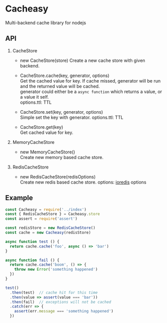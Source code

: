 # Cacheasy
Multi-backend cache library for nodejs

## API
1. CacheStore       
    - new CacheStore(store)
      Create a new cache store with given backend.

    - CacheStore.cache(key, generator, options)     
      Get the cached value for key. If cache missed, generator will be run and the returned value will be cached.      
      generator could either be a `async function` which returns a value, or a value it self.      
      options.ttl: TTL

    - CacheStore.set(key, generator, options)      
      Simple set the key with generator.
      options.ttl: TTL

    - CacheStore.get(key)      
      Get cached value for key.

2. MemoryCacheStore
    - new MemoryCacheStore()      
      Create new memory based cache store.

3. RedisCacheStore      
    - new RedisCacheStore(redisOptions)     
      Create new redis based cache store.
      options: [ioredis](https://github.com/luin/ioredis/blob/master/API.md) options

## Example
```javascript
const Cacheasy = require('../index')
const { RedisCacheStore } = Cacheasy.store
const assert = require('assert')

const redisStore = new RedisCacheStore()
const cache = new Cacheasy(redisStore)

async function test () {
  return cache.cache('foo', async () => 'bar')
}

async function fail () {
  return cache.cache('boom', () => {
    throw new Error('something happened')
  })
}

test()
  .then(test)  // cache hit for this time
  .then(value => assert(value === 'bar'))
  .then(fail)  // exceptions will not be cached
  .catch(err => {
    assert(err.message === 'something happened')
  })
```
